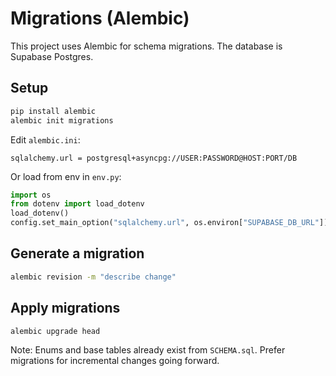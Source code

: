 # Migrations (Alembic)

This project uses Alembic for schema migrations. The database is Supabase Postgres.

## Setup

```bash
pip install alembic
alembic init migrations
```

Edit `alembic.ini`:

```
sqlalchemy.url = postgresql+asyncpg://USER:PASSWORD@HOST:PORT/DB
```

Or load from env in `env.py`:

```python
import os
from dotenv import load_dotenv
load_dotenv()
config.set_main_option("sqlalchemy.url", os.environ["SUPABASE_DB_URL"])
```

## Generate a migration

```bash
alembic revision -m "describe change"
```

## Apply migrations

```bash
alembic upgrade head
```

Note: Enums and base tables already exist from `SCHEMA.sql`. Prefer migrations for incremental changes going forward.
